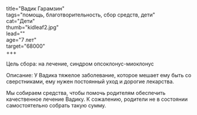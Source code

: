 title="Вадик Гарамзин"  
tags="помощь, благотворительность, сбор средств, дети"  
cat="Дети"  
thumb="kidleaf2.jpg"  
lead=""  
age="7 лет"  
target="68000"  
+++

Цель сбора: на лечение, синдром опсоклонус-миоклонус  
   
Описание: У Вадика тяжелое заболевание, которое мешает ему быть со сверстниками, ему нужен постоянный уход и дорогие лекарства.  

Мы собираем средства, чтобы помочь родителям обеспечить качественное лечение Вадику. К сожалению, родители не в состоянии самостоятельно собрать такую сумму.   

